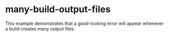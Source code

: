 # many-build-output-files

This example demonstrates that a good-looking error will appear whenever a build creates many output files.
